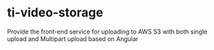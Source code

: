 # ti-video-storage
Provide the front-end service for uploading to AWS S3 with both single upload and Multipart upload based on Angular
